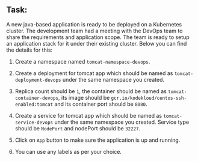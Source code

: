 ## Task:

A new java-based application is ready to be deployed on a Kubernetes cluster. The development team had a meeting with the DevOps team to share the requirements and application scope. The team is ready to setup an application stack for it under their existing cluster. Below you can find the details for this:

1. Create a namespace named `tomcat-namespace-devops`.

2. Create a deployment for tomcat app which should be named as `tomcat-deployment-devops` under the same namespace you created. 

3. Replica count should be `1`, the container should be named as `tomcat-container-devops`, its image should be `gcr.io/kodekloud/centos-ssh-enabled:tomcat` and its container port should be `8080`.

4. Create a service for tomcat app which should be named as `tomcat-service-devops` under the same namespace you created. Service type should be `NodePort` and nodePort should be `32227`.

5. Click on `App` button to make sure the application is up and running.

6. You can use any labels as per your choice.